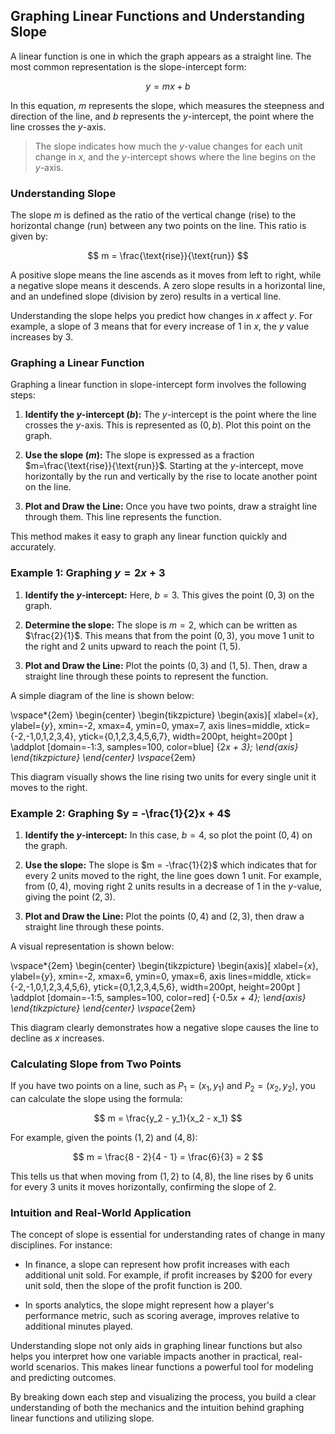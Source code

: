 ## Graphing Linear Functions and Understanding Slope

A linear function is one in which the graph appears as a straight line. The most common representation is the slope-intercept form:

$$
 y = mx + b
$$

In this equation, $m$ represents the slope, which measures the steepness and direction of the line, and $b$ represents the $y$-intercept, the point where the line crosses the $y$-axis.

> The slope indicates how much the $y$-value changes for each unit change in $x$, and the $y$-intercept shows where the line begins on the $y$-axis.

### Understanding Slope

The slope $m$ is defined as the ratio of the vertical change (rise) to the horizontal change (run) between any two points on the line. This ratio is given by:

$$
 m = \frac{\text{rise}}{\text{run}}
$$

A positive slope means the line ascends as it moves from left to right, while a negative slope means it descends. A zero slope results in a horizontal line, and an undefined slope (division by zero) results in a vertical line.

Understanding the slope helps you predict how changes in $x$ affect $y$. For example, a slope of $3$ means that for every increase of $1$ in $x$, the $y$ value increases by $3$.

### Graphing a Linear Function

Graphing a linear function in slope-intercept form involves the following steps:

1. **Identify the $y$-intercept ($b$):**
   The $y$-intercept is the point where the line crosses the $y$-axis. This is represented as $(0, b)$. Plot this point on the graph.

2. **Use the slope ($m$):**
   The slope is expressed as a fraction $m=\frac{\text{rise}}{\text{run}}$. Starting at the $y$-intercept, move horizontally by the run and vertically by the rise to locate another point on the line.

3. **Plot and Draw the Line:**
   Once you have two points, draw a straight line through them. This line represents the function.

This method makes it easy to graph any linear function quickly and accurately.

### Example 1: Graphing $y = 2x + 3$

1. **Identify the $y$-intercept:**
   Here, $b = 3$. This gives the point $(0, 3)$ on the graph.

2. **Determine the slope:**
   The slope is $m = 2$, which can be written as $\frac{2}{1}$. This means that from the point $(0, 3)$, you move 1 unit to the right and 2 units upward to reach the point $(1, 5)$.

3. **Plot and Draw the Line:**
   Plot the points $(0, 3)$ and $(1, 5)$. Then, draw a straight line through these points to represent the function.

A simple diagram of the line is shown below:

\vspace*{2em}
\begin{center}
\begin{tikzpicture}
\begin{axis}[
    xlabel={$x$},
    ylabel={$y$},
    xmin=-2, xmax=4,
    ymin=0, ymax=7,
    axis lines=middle,
    xtick={-2,-1,0,1,2,3,4},
    ytick={0,1,2,3,4,5,6,7},
    width=200pt,
    height=200pt
]
\addplot [domain=-1:3, samples=100, color=blue] {2*x + 3};
\end{axis}
\end{tikzpicture}
\end{center}
\vspace*{2em}

This diagram visually shows the line rising two units for every single unit it moves to the right.

### Example 2: Graphing $y = -\frac{1}{2}x + 4$

1. **Identify the $y$-intercept:**
   In this case, $b = 4$, so plot the point $(0, 4)$ on the graph.

2. **Use the slope:**
   The slope is $m = -\frac{1}{2}$ which indicates that for every 2 units moved to the right, the line goes down 1 unit. For example, from $(0, 4)$, moving right 2 units results in a decrease of 1 in the $y$-value, giving the point $(2, 3)$.

3. **Plot and Draw the Line:**
   Plot the points $(0, 4)$ and $(2, 3)$, then draw a straight line through these points.

A visual representation is shown below:

\vspace*{2em}
\begin{center}
\begin{tikzpicture}
\begin{axis}[
    xlabel={$x$},
    ylabel={$y$},
    xmin=-2, xmax=6,
    ymin=0, ymax=6,
    axis lines=middle,
    xtick={-2,-1,0,1,2,3,4,5,6},
    ytick={0,1,2,3,4,5,6},
    width=200pt,
    height=200pt
]
\addplot [domain=-1:5, samples=100, color=red] {-0.5*x + 4};
\end{axis}
\end{tikzpicture}
\end{center}
\vspace*{2em}

This diagram clearly demonstrates how a negative slope causes the line to decline as $x$ increases.

### Calculating Slope from Two Points

If you have two points on a line, such as $P_1=(x_1, y_1)$ and $P_2=(x_2, y_2)$, you can calculate the slope using the formula:

$$
 m = \frac{y_2 - y_1}{x_2 - x_1}
$$

For example, given the points $(1, 2)$ and $(4, 8)$:

$$
 m = \frac{8 - 2}{4 - 1} = \frac{6}{3} = 2
$$

This tells us that when moving from $(1, 2)$ to $(4, 8)$, the line rises by 6 units for every 3 units it moves horizontally, confirming the slope of $2$.

### Intuition and Real-World Application

The concept of slope is essential for understanding rates of change in many disciplines. For instance:

- In finance, a slope can represent how profit increases with each additional unit sold. For example, if profit increases by $200 for every unit sold, then the slope of the profit function is $200$.

- In sports analytics, the slope might represent how a player's performance metric, such as scoring average, improves relative to additional minutes played.

Understanding slope not only aids in graphing linear functions but also helps you interpret how one variable impacts another in practical, real-world scenarios. This makes linear functions a powerful tool for modeling and predicting outcomes.

By breaking down each step and visualizing the process, you build a clear understanding of both the mechanics and the intuition behind graphing linear functions and utilizing slope.